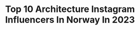 ---
title: Top 10 Architecture Instagram Influencers In Norway In 2023
description: >-
  Find top architecture Instagram influencers in Norway in 2023. Most popular hashtags: #architecture #arkitektur #norway #sunset.
platform: Instagram
hits: 27
text_top: Identify the best Instagram accounts on inBeat.
text_bottom: Our database has 27 Instagram influencers like this in Norway for you to pitch.
profiles:
  - username: "jasmin88k"
    fullname: >-
      Jasmin Lorvik
    bio: >-
      🖤Interior, design, architecture, everyday life. 🖤Collaboration?➖DM/Mail 🖤Nordic architect designed home 2019/2020 🖤For repost➖#jasmin88k 🖤Skien➖Norway
    location: "Norway"
    followers: 22154
    engagement: 202
    commentsToLikes: 0.234799
    id: ck6u9cqgawspl0j71dm60ag17
    verified: false
    hashtags: "#husinspo, #tonjebjerknes, #thornior, #sadiadeler"
  - username: "mir.no"
    fullname: >-
      Mir
    bio: >-
      Portraits of unbuilt architecture. All images by us.
    location: "Norway"
    followers: 87396
    engagement: 546
    commentsToLikes: 0.015446
    id: ck0ty46hqljvx0i19a4xyug8p
    verified: false
    hashtags: ""
  - username: "sanden_hodnekvam_architects"
    fullname: >-
      Sanden+Hodnekvam Architects
    bio: >-
      Architecture studio based in Oslo/Nesodden, Norway.
    location: "Norway"
    followers: 7396
    engagement: 549
    commentsToLikes: 0.009342
    id: ckaorxbtmp6pa0i78vujt3u1k
    verified: false
    hashtags: "#architecture, #trearkitektur, #thebna, #the"
  - username: "espen.surnevik"
    fullname: >-
      espen surnevik
    bio: >-
      Norwegian Architect & professor The Oslo School of Architecture Open Archive for Work and Process
    location: "Norway"
    followers: 33311
    engagement: 124
    commentsToLikes: 0.013861
    id: ck5hkz1q9ja4z0i11bthw4nh1
    verified: false
    hashtags: "#architecture, #norwegianarchitecture, #aftermodernism, #espensurnevik"
  - username: "morten.clicks"
    fullname: >-
      Morten | Street Photographer
    bio: >-
      📍Oslo, Norway 📸 Capturing the colours of the streets. 👤 Founder: @streetianity Member: @oslo.spc 🌇 Limited edition prints available:
    location: "Norway"
    followers: 7883
    engagement: 1518
    commentsToLikes: 0.140383
    id: ck9weu64slulx0j78ahoeome3
    verified: false
    hashtags: "#fromstreetswithlove, #oslobilder, #urbanstreetphotogallery, #buildinglovers"
  - username: "skoglyveien"
    fullname: >-
      Skoglyveien tilbygg
    bio: >-
      Our old and new house🏘Eldre hus med arkitekttegnet tilbygg. 📐:@basarkitekter 🔨:@fredrikstadtrebygg Feel free to follow🌿
    location: "Norway"
    followers: 3369
    engagement: 1254
    commentsToLikes: 0.241209
    id: ck6txxxc60hsh0j71f5cy3ogm
    verified: false
    hashtags: "#hallway, #gammeltognytt, #construction, #glassmester"
  - username: "worlds_beautiful_photos"
    fullname: >-
      
    bio: >-
      💖✨ All beautiful photos welcome ✨💖 Use #worlds_beautiful_photos Owner /Adm @margretemidthjell Mod @alexandrasjansson @janfinstad62 @spirasnofurtorill
    location: "Norway"
    followers: 35501
    engagement: 201
    commentsToLikes: 0.036981
    id: ck14il3hjfy600i19k7h1tpyb
    verified: false
    hashtags: "#architecture, #tree, #europe, #japan"
  - username: "villakildal"
    fullname: >-
      Birthe | Interiørdesigner
    bio: >-
      Hus & Hage🌳 Arbeid utført av oss Content Creator Winner of; *Årets Gullfjær 2021 *Uterom 2020 *Stue 2019 *Kjøkken 2018 Semifinalist Vixen 2018/2019
    location: "Norway"
    followers: 80129
    engagement: 299
    commentsToLikes: 0.201880
    id: ck6tp7dl3i8ik0j71edl35sm0
    verified: false
    hashtags: "#gardeninspiration, #hagedesign, #archilovers, #architecture"
  - username: "glenntonic"
    fullname: >-
      Glenn Walmann
    bio: >-
      I take pictures when I walk around. Mostly from Oslo, Norway. iPhone, Sony RX100II and Canon 6D. @glenntonic
    location: "Norway"
    followers: 10575
    engagement: 428
    commentsToLikes: 0.014742
    id: ckap2os5jzodv0i78l3dsebjk
    verified: false
    hashtags: "#reflection, #light, #visitnorway, #city"
  - username: "cruiseguyofnorway"
    fullname: >-
      Frode
    bio: >-
      Thank you for following. Norwegian who loves travels, and RCCL Cruises. 45 Cruises and 61 countries visited and counting
    location: "Norway"
    followers: 22196
    engagement: 489
    commentsToLikes: 0.002599
    id: ck14li695ussv0i19o45ll3rl
    verified: false
    hashtags: "#lifestyle, #life, #jeweloftheseas, #traveltheworld"
---